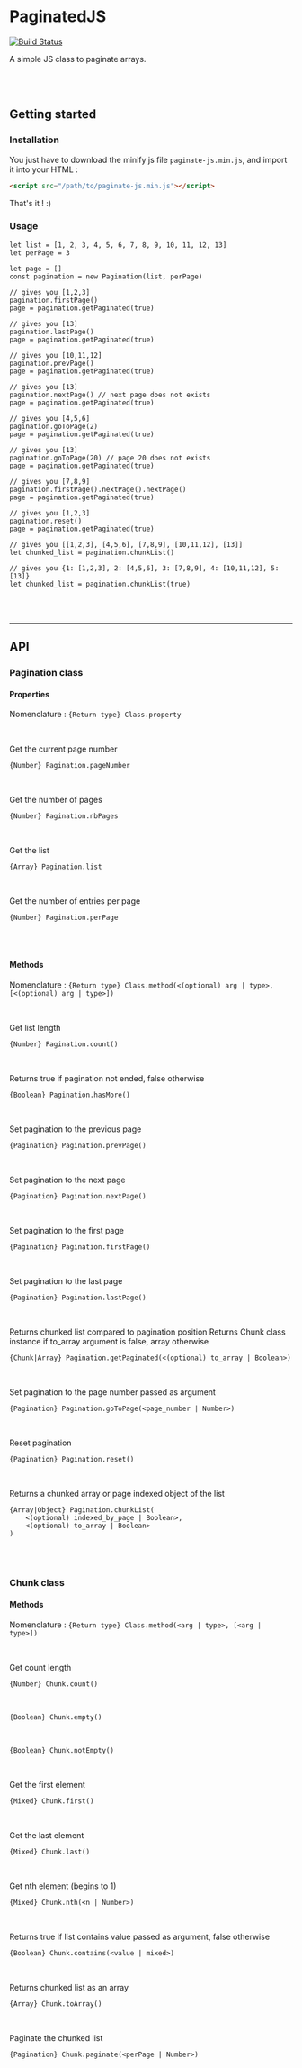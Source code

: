 # PaginatedJS

[![Build Status](https://travis-ci.org/betaWeb/paginatejs.svg?branch=master)](https://travis-ci.org/betaWeb/paginatejs)

A simple JS class to paginate arrays.

<br><br>

## Getting started

### Installation

You just have to download the minify js file `paginate-js.min.js`, and import it into your HTML :
```HTML
<script src="/path/to/paginate-js.min.js"></script>
``` 
That's it ! :)

### Usage

```JS
let list = [1, 2, 3, 4, 5, 6, 7, 8, 9, 10, 11, 12, 13]
let perPage = 3

let page = []
const pagination = new Pagination(list, perPage)

// gives you [1,2,3]
pagination.firstPage()
page = pagination.getPaginated(true)

// gives you [13]
pagination.lastPage()
page = pagination.getPaginated(true)

// gives you [10,11,12]
pagination.prevPage()
page = pagination.getPaginated(true)

// gives you [13]
pagination.nextPage() // next page does not exists
page = pagination.getPaginated(true)

// gives you [4,5,6]
pagination.goToPage(2)
page = pagination.getPaginated(true)

// gives you [13]
pagination.goToPage(20) // page 20 does not exists
page = pagination.getPaginated(true)

// gives you [7,8,9]
pagination.firstPage().nextPage().nextPage()
page = pagination.getPaginated(true)

// gives you [1,2,3]
pagination.reset()
page = pagination.getPaginated(true)

// gives you [[1,2,3], [4,5,6], [7,8,9], [10,11,12], [13]]
let chunked_list = pagination.chunkList()

// gives you {1: [1,2,3], 2: [4,5,6], 3: [7,8,9], 4: [10,11,12], 5: [13]}
let chunked_list = pagination.chunkList(true)
```
<br><br>

---

## API

### Pagination class

#### Properties
Nomenclature : `{Return type} Class.property`

<br>

Get the current page number
```JS
{Number} Pagination.pageNumber
```

<br>

Get the number of pages
```JS
{Number} Pagination.nbPages
```

<br>

Get the list
```JS
{Array} Pagination.list
```

<br>

Get the number of entries per page
```JS
{Number} Pagination.perPage
```
<br><br>

#### Methods
Nomenclature : `{Return type} Class.method(<(optional) arg | type>, [<(optional) arg | type>])`

<br>

Get list length
```JS
{Number} Pagination.count()
```

<br>

Returns true if pagination not ended, false otherwise
```JS
{Boolean} Pagination.hasMore()
```

<br>

Set pagination to the previous page
```JS
{Pagination} Pagination.prevPage()
```

<br>

Set pagination to the next page
```JS
{Pagination} Pagination.nextPage()
```

<br>

Set pagination to the first page
```JS
{Pagination} Pagination.firstPage()
```

<br>

Set pagination to the last page
```JS
{Pagination} Pagination.lastPage()
```

<br>

Returns chunked list compared to pagination position
Returns Chunk class instance if to_array argument is false, array otherwise
```JS
{Chunk|Array} Pagination.getPaginated(<(optional) to_array | Boolean>)
```

<br>

Set pagination to the page number passed as argument
```JS
{Pagination} Pagination.goToPage(<page_number | Number>)
```

<br>

Reset pagination
```JS
{Pagination} Pagination.reset()
```

<br>

Returns a chunked array or page indexed object of the list
```JS
{Array|Object} Pagination.chunkList(
    <(optional) indexed_by_page | Boolean>, 
    <(optional) to_array | Boolean>
)
```

<br><br>

### Chunk class

#### Methods
Nomenclature : `{Return type} Class.method(<arg | type>, [<arg | type>])`

<br>

Get count length
```JS
{Number} Chunk.count()
```

<br>

```JS
{Boolean} Chunk.empty()
```

<br>

```JS
{Boolean} Chunk.notEmpty()
```

<br>

Get the first element
```JS
{Mixed} Chunk.first()
```

<br>

Get the last element
```JS
{Mixed} Chunk.last()
```

<br>

Get nth element (begins to 1)
```JS
{Mixed} Chunk.nth(<n | Number>)
```

<br>

Returns true if list contains value passed as argument, false otherwise
```JS
{Boolean} Chunk.contains(<value | mixed>)
```

<br>

Returns chunked list as an array
```JS
{Array} Chunk.toArray()
```

<br>

Paginate the chunked list
```JS
{Pagination} Chunk.paginate(<perPage | Number>)
```
